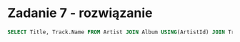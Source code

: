 # Zadanie 7 - rozwiązanie

```SQL
SELECT Title, Track.Name FROM Artist JOIN Album USING(ArtistId) JOIN Track USING(AlbumId) WHERE Artist.Name='Black Sabbath';
```
